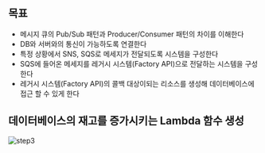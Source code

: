 ## 목표
- 메시지 큐의 Pub/Sub 패턴과 Producer/Consumer 패턴의 차이를 이해한다
- DB와 서버와의 통신이 가능하도록 연결한다
- 특정 상황에서 SNS, SQS로 메세지가 전달되도록 시스템을 구성한다
- SQS에 들어온 메세지를 레거시 시스템(Factory API)으로 전달하는 시스템을 구성한다
- 레거시 시스템(Factory API)의 콜백 대상이되는 리소스를 생성해 데이터베이스에 접근 할 수 있게 한다

## 데이터베이스의 재고를 증가시키는 Lambda 함수 생성

![step3](https://contents-img-jeonghun.s3.ap-northeast-2.amazonaws.com/project3/project3-project-step3.png)


